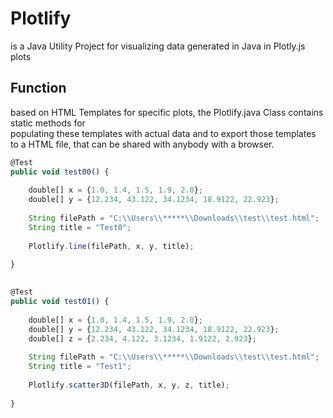 # Plotlify

is a Java Utility Project for visualizing data generated in Java in Plotly.js plots

## Function

based on HTML Templates for specific plots, the Plotlify.java Class contains static methods for<br>
populating these templates with actual data and to export those templates to a HTML file, that can be shared with anybody with a browser.

```javascript
@Test
public void test00() {
		
	double[] x = {1.0, 1.4, 1.5, 1.9, 2.0};
	double[] y = {12.234, 43.122, 34.1234, 18.9122, 22.923};
		
	String filePath = "C:\\Users\\*****\\Downloads\\test\\test.html";
	String title = "Test0";
		
	Plotlify.line(filePath, x, y, title);
		
}

 
@Test
public void test01() {
		
	double[] x = {1.0, 1.4, 1.5, 1.9, 2.0};
	double[] y = {12.234, 43.122, 34.1234, 18.9122, 22.923};
	double[] z = {2.234, 4.122, 3.1234, 1.9122, 2.923};
		
	String filePath = "C:\\Users\\*****\\Downloads\\test\\test.html";
	String title = "Test1";
		
	Plotlify.scatter3D(filePath, x, y, z, title);
		
}
```

